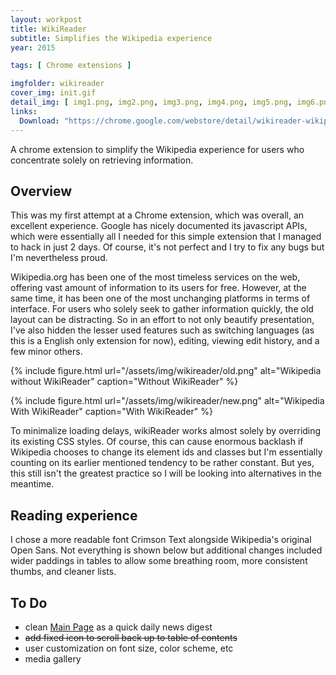 ```yaml
---
layout: workpost
title: WikiReader
subtitle: Simplifies the Wikipedia experience
year: 2015

tags: [ Chrome extensions ]

imgfolder: wikireader
cover_img: init.gif
detail_img: [ img1.png, img2.png, img3.png, img4.png, img5.png, img6.png ]
links:
  Download: "https://chrome.google.com/webstore/detail/wikireader-wikipedia-simp/jmhkjngkhknhjmanjmaljpaigdinhdcf"
---
```



A chrome extension to simplify the Wikipedia experience for users who concentrate solely on retrieving information.

## Overview
This was my first attempt at a Chrome extension, which was overall, an excellent experience. Google has nicely documented its javascript APIs, which were essentially all I needed for this simple extension that I managed to hack in just 2 days. Of course, it's not perfect and I try to fix any bugs but I'm nevertheless proud.

Wikipedia.org has been one of the most timeless services on the web, offering vast amount of information to its users for free. However, at the same time, it has been one of the most unchanging platforms in terms of interface. For users who solely seek to gather information quickly, the old layout can be distracting. So in an effort to not only beautify presentation, I've also hidden the lesser used features such as switching languages (as this is a English only extension for now), editing, viewing edit history, and a few minor others.

{% include figure.html 
  url="/assets/img/wikireader/old.png"
  alt="Wikipedia without WikiReader"
  caption="Without WikiReader" %}

{% include figure.html 
  url="/assets/img/wikireader/new.png"
  alt="Wikipedia With WikiReader"
  caption="With WikiReader" %}

To minimalize loading delays, wikiReader works almost solely by overriding its existing CSS styles. Of course, this can cause enormous backlash if Wikipedia chooses to change its element ids and classes but I'm essentially counting on its earlier mentioned tendency to be rather constant. But yes, this still isn't the greatest practice so I will be looking into alternatives in the meantime.

## Reading experience
I chose a more readable font Crimson Text alongside Wikipedia's original Open Sans. Not everything is shown below but additional changes included wider paddings in tables to allow some breathing room, more consistent thumbs, and cleaner lists.

## To Do
- clean <a href="http://en.wikipedia.org/wiki/Main_Page" target="_blank">Main Page</a> as a quick daily news digest
- <s>add fixed icon to scroll back up to table of contents</s>
- user customization on font size, color scheme, etc
- media gallery

[crimson]: https://www.google.com/fonts/specimen/Crimson+Text
